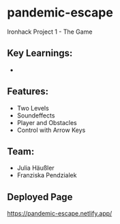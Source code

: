 # pandemic-escape
Ironhack Project 1 - The Game

## Key Learnings: 
- 

## Features:
- Two Levels
- Soundeffects
- Player and Obstacles
- Control with Arrow Keys
## Team: 
- Julia Häußler
- Franziska Pendzialek

## Deployed Page

https://pandemic-escape.netlify.app/